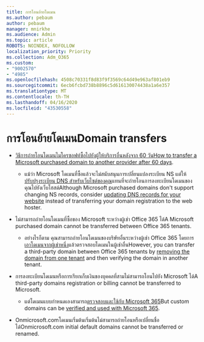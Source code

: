 ```yaml
---
title: การโอนย้ายโดเมน
ms.author: pebaum
author: pebaum
manager: mnirkhe
ms.audience: Admin
ms.topic: article
ROBOTS: NOINDEX, NOFOLLOW
localization_priority: Priority
ms.collection: Adm_O365
ms.custom:
- "9002570"
- "4985"
ms.openlocfilehash: 4508c70331f8d83f9f3569c64d49e963af801eb9
ms.sourcegitcommit: 6ecb6fcbd738b8896c5d616130074438a1a6e357
ms.translationtype: MT
ms.contentlocale: th-TH
ms.lasthandoff: 04/16/2020
ms.locfileid: "43530558"
---
```

# <a name="domain-transfers"></a><span data-ttu-id="2c05d-102">การโอนย้ายโดเมน</span><span class="sxs-lookup"><span data-stu-id="2c05d-102">Domain transfers</span></span>

- <span data-ttu-id="2c05d-103">[วิธีการถ่ายโอนโดเมนไมโครซอฟท์ซื้อไปยังผู้ให้บริการอื่นหลังจาก 60 วัน](https://docs.microsoft.com/microsoft-365/admin/setup/domains-faq?view=o365-worldwide#can-i-transfer-a-domain-i-purchased-from-microsoft-to-another-provider)</span><span class="sxs-lookup"><span data-stu-id="2c05d-103">[How to transfer a Microsoft purchased domain to another provider after 60 days](https://docs.microsoft.com/microsoft-365/admin/setup/domains-faq?view=o365-worldwide#can-i-transfer-a-domain-i-purchased-from-microsoft-to-another-provider).</span></span>

    - <span data-ttu-id="2c05d-104">แม้ว่า Microsoft โดเมนที่ซื้อแล้วจะไม่สนับสนุนการเปลี่ยนแปลงระเบียน NS แต่ให้[ปรับปรุงระเบียน DNS สําหรับเว็บไซต์ของคุณ](https://docs.microsoft.com/microsoft-365/admin/dns/update-dns-records-to-retain-current-hosting-provider?view=o365-worldwide)แทนที่จะถ่ายโอนการลงทะเบียนโดเมนของคุณไปยังเว็บโฮสต์</span><span class="sxs-lookup"><span data-stu-id="2c05d-104">Although Microsoft purchased domains don't support changing NS records, consider [updating DNS records for your website](https://docs.microsoft.com/microsoft-365/admin/dns/update-dns-records-to-retain-current-hosting-provider?view=o365-worldwide) instead of transferring your domain registration to the web hoster.</span></span>

- <span data-ttu-id="2c05d-105">ไม่สามารถถ่ายโอนโดเมนที่ซื้อของ Microsoft ระหว่างผู้เช่า Office 365 ได้</span><span class="sxs-lookup"><span data-stu-id="2c05d-105">A Microsoft purchased domain cannot be transferred between Office 365 tenants.</span></span> 

    - <span data-ttu-id="2c05d-106">อย่างไรก็ตาม คุณสามารถถ่ายโอนโดเมนของบริษัทอื่นระหว่างผู้เช่า Office 365 โดยการ[เอาโดเมนจากผู้เช่าหนึ่ง](https://docs.microsoft.com/microsoft-365/admin/get-help-with-domains/remove-a-domain?view=o365-worldwide)แล้วตรวจสอบโดเมนในผู้เช่าอื่น</span><span class="sxs-lookup"><span data-stu-id="2c05d-106">However, you can transfer a third-party domain between Office 365 tenants by [removing the domain from one tenant](https://docs.microsoft.com/microsoft-365/admin/get-help-with-domains/remove-a-domain?view=o365-worldwide) and then verifying the domain in another tenant.</span></span>

- <span data-ttu-id="2c05d-107">การลงทะเบียนโดเมนหรือการเรียกเก็บเงินของบุคคลที่สามไม่สามารถโอนไปยัง Microsoft ได้</span><span class="sxs-lookup"><span data-stu-id="2c05d-107">A third-party domains registration or billing cannot be transferred to Microsoft.</span></span>

    - <span data-ttu-id="2c05d-108">แต่โดเมนแบบกําหนดเองสามารถ[ตรวจสอบและใช้กับ Microsoft 365](https://docs.microsoft.com/microsoft-365/admin/setup/add-domain?view=o365-worldwide)</span><span class="sxs-lookup"><span data-stu-id="2c05d-108">But custom domains can be  [verified and used with Microsoft 365](https://docs.microsoft.com/microsoft-365/admin/setup/add-domain?view=o365-worldwide).</span></span>

- <span data-ttu-id="2c05d-109">Onmicrosoft.comโดเมนเริ่มต้นเริ่มต้นไม่สามารถถ่ายโอนหรือเปลี่ยนชื่อได้</span><span class="sxs-lookup"><span data-stu-id="2c05d-109">Onmicrosoft.com initial default domains cannot be transferred or renamed.</span></span>
